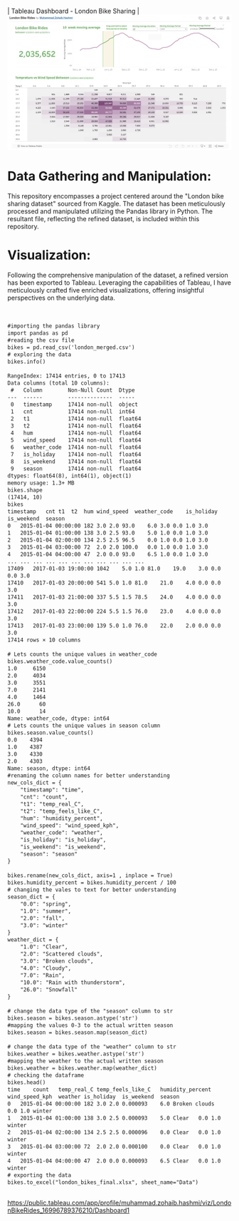 | Tableau Dashboard - London Bike Sharing | 
![Dashboard](images/dash.png)

# Data Gathering and Manipulation:
This repository encompasses a project centered around the "London bike sharing dataset" sourced from Kaggle. The dataset has been meticulously processed and manipulated utilizing the Pandas library in Python. The resultant file, reflecting the refined dataset, is included within this repository.

# Visualization:
Following the comprehensive manipulation of the dataset, a refined version has been exported to Tableau. Leveraging the capabilities of Tableau, I have meticulously crafted five enriched visualizations, offering insightful perspectives on the underlying data.

<pre>
  <code>
    
#importing the pandas library
import pandas as pd
#reading the csv file
bikes = pd.read_csv('london_merged.csv')
# exploring the data
bikes.info()
<class 'pandas.core.frame.DataFrame'>
RangeIndex: 17414 entries, 0 to 17413
Data columns (total 10 columns):
 #   Column        Non-Null Count  Dtype  
---  ------        --------------  -----  
 0   timestamp     17414 non-null  object 
 1   cnt           17414 non-null  int64  
 2   t1            17414 non-null  float64
 3   t2            17414 non-null  float64
 4   hum           17414 non-null  float64
 5   wind_speed    17414 non-null  float64
 6   weather_code  17414 non-null  float64
 7   is_holiday    17414 non-null  float64
 8   is_weekend    17414 non-null  float64
 9   season        17414 non-null  float64
dtypes: float64(8), int64(1), object(1)
memory usage: 1.3+ MB
bikes.shape
(17414, 10)
bikes
timestamp	cnt	t1	t2	hum	wind_speed	weather_code	is_holiday	is_weekend	season
0	2015-01-04 00:00:00	182	3.0	2.0	93.0	6.0	3.0	0.0	1.0	3.0
1	2015-01-04 01:00:00	138	3.0	2.5	93.0	5.0	1.0	0.0	1.0	3.0
2	2015-01-04 02:00:00	134	2.5	2.5	96.5	0.0	1.0	0.0	1.0	3.0
3	2015-01-04 03:00:00	72	2.0	2.0	100.0	0.0	1.0	0.0	1.0	3.0
4	2015-01-04 04:00:00	47	2.0	0.0	93.0	6.5	1.0	0.0	1.0	3.0
...	...	...	...	...	...	...	...	...	...	...
17409	2017-01-03 19:00:00	1042	5.0	1.0	81.0	19.0	3.0	0.0	0.0	3.0
17410	2017-01-03 20:00:00	541	5.0	1.0	81.0	21.0	4.0	0.0	0.0	3.0
17411	2017-01-03 21:00:00	337	5.5	1.5	78.5	24.0	4.0	0.0	0.0	3.0
17412	2017-01-03 22:00:00	224	5.5	1.5	76.0	23.0	4.0	0.0	0.0	3.0
17413	2017-01-03 23:00:00	139	5.0	1.0	76.0	22.0	2.0	0.0	0.0	3.0
17414 rows × 10 columns

# Lets counts the unique values in weather_code
bikes.weather_code.value_counts()
1.0     6150
2.0     4034
3.0     3551
7.0     2141
4.0     1464
26.0      60
10.0      14
Name: weather_code, dtype: int64
# Lets counts the unique values in season column
bikes.season.value_counts()
0.0    4394
1.0    4387
3.0    4330
2.0    4303
Name: season, dtype: int64
#renaming the column names for better understanding
new_cols_dict = {
    "timestamp": "time",
    "cnt": "count",
    "t1": "temp_real_C",
    "t2": "temp_feels_like_C",
    "hum": "humidity_percent",
    "wind_speed": "wind_speed_kph",
    "weather_code": "weather",
    "is_holiday": "is_holiday",
    "is_weekend": "is_weekend",
    "season": "season"
}

bikes.rename(new_cols_dict, axis=1 , inplace = True)
bikes.humidity_percent = bikes.humidity_percent / 100
# changing the vales to text for better understanding
season_dict = {
    "0.0": "spring",
    "1.0": "summer",
    "2.0": "fall",
    "3.0": "winter"
}
weather_dict = {
    "1.0": "Clear",
    "2.0": "Scattered clouds",
    "3.0": "Broken clouds",
    "4.0": "Cloudy",
    "7.0": "Rain",
    "10.0": "Rain with thunderstorm",
    "26.0": "Snowfall"
}

# change the data type of the "season" column to str
bikes.season = bikes.season.astype('str')
#mapping the values 0-3 to the actual written season
bikes.season = bikes.season.map(season_dict)

# change the data type of the "weather" column to str
bikes.weather = bikes.weather.astype('str')
#mapping the weather to the actual written season
bikes.weather = bikes.weather.map(weather_dict)
# checking the dataframe
bikes.head()
time	count	temp_real_C	temp_feels_like_C	humidity_percent	wind_speed_kph	weather	is_holiday	is_weekend	season
0	2015-01-04 00:00:00	182	3.0	2.0	0.000093	6.0	Broken clouds	0.0	1.0	winter
1	2015-01-04 01:00:00	138	3.0	2.5	0.000093	5.0	Clear	0.0	1.0	winter
2	2015-01-04 02:00:00	134	2.5	2.5	0.000096	0.0	Clear	0.0	1.0	winter
3	2015-01-04 03:00:00	72	2.0	2.0	0.000100	0.0	Clear	0.0	1.0	winter
4	2015-01-04 04:00:00	47	2.0	0.0	0.000093	6.5	Clear	0.0	1.0	winter
# exporting the data 
bikes.to_excel("london_bikes_final.xlsx", sheet_name="Data")
  </code>
</pre>

https://public.tableau.com/app/profile/muhammad.zohaib.hashmi/viz/LondonBikeRides_16996789376210/Dashboard1
